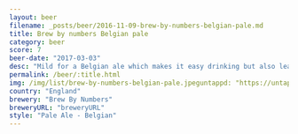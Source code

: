 ```yaml
---
layout: beer
filename: _posts/beer/2016-11-09-brew-by-numbers-belgian-pale.md
title: Brew by numbers Belgian pale
category: beer
score: 7
beer-date: "2017-03-03"
desc: "Mild for a Belgian ale which makes it easy drinking but also leaves me wanting more. And I mean more in the beer, not wanting another. Not that I would complain"
permalink: /beer/:title.html
img: /img/list/brew-by-numbers-belgian-pale.jpeguntappd: "https://untappd.com/b/brew-by-numbers-2003---belgian-pale---crystal---tettnang/1695675"
country: "England"
brewery: "Brew By Numbers"
breweryURL: "breweryURL"
style: "Pale Ale - Belgian"
---
```

